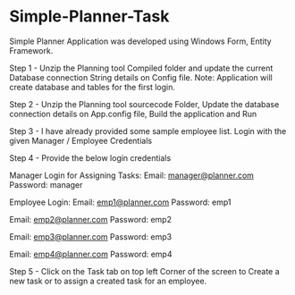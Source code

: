 # Simple-Planner-Task
Simple Planner
Application was developed using Windows Form, Entity Framework.

Step 1 - Unzip the Planning tool Compiled folder and update the current Database connection String details on Config file.
Note: Application will create database and tables for the first login. 

Step 2 - Unzip the Planning tool sourcecode Folder, Update the database connection details on App.config file, Build the application and Run

Step 3 - I have already provided some sample employee list. Login with the given Manager / Employee Credentials

Step 4 - Provide the below login credentials

Manager Login for Assigning Tasks:
Email: manager@planner.com
Password: manager

Employee Login:
Email: emp1@planner.com
Password: emp1

Email: emp2@planner.com
Password: emp2

Email: emp3@planner.com
Password: emp3

Email: emp4@planner.com
Password: emp4

Step 5 - Click on the Task tab on top left Corner of the screen to Create a new task or to assign a created task for an employee.
